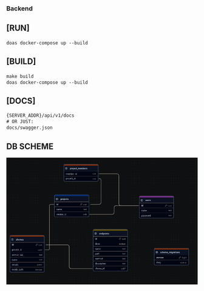 ### Backend

## [RUN]
```
doas docker-compose up --build
```

## [BUILD]
```
make build
doas docker-compose up --build
```

## [DOCS]
```shell
{SERVER_ADDR}/api/v1/docs
# OR JUST:
docs/swagger.json
```



## DB SCHEME


![Schema](./media/syntegra_db.png)
